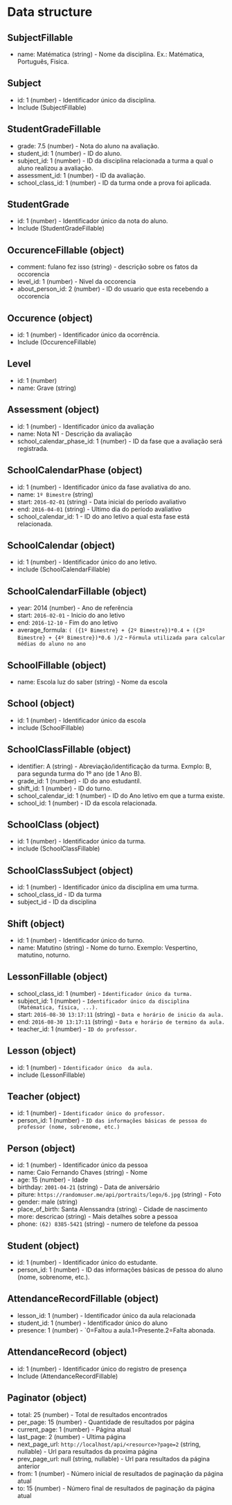 # Data structure

## SubjectFillable

+ name: Matématica  (string) - Nome da disciplina. Ex.: Matématica, Português, Fisica.

## Subject

+ id: 1 (number) - Identificador único da disciplina.
+ Include (SubjectFillable)

## StudentGradeFillable

+ grade: 7.5 (number) - Nota do aluno na avaliação.
+ student_id: 1 (number) - ID do aluno.
+ subject_id: 1 (number) - ID da disciplina relacionada a turma a qual o aluno realizou a avaliação.
+ assessment_id: 1 (number) - ID da avaliação.
+ school_class_id: 1 (number) - ID da turma onde a prova foi aplicada.

## StudentGrade

+ id: 1 (number) - Identificador único da nota do aluno.
+ Include (StudentGradeFillable)

## OccurenceFillable (object)

+ comment: fulano fez isso (string) - descrição sobre os fatos da occorencia
+ level_id: 1 (number) - Nivel da occorencia
+ about_person_id: 2 (number) - ID do usuario que esta recebendo a occorencia

## Occurence (object)

+ id: 1 (number) - Identificador único da ocorrência.
+ Include (OccurenceFillable)

## Level 

+ id: 1 (number)
+ name: Grave (string)

## Assessment (object)

+ id: 1 (number) - Identificador único da avaliação
+ name: Nota N1 - Descrição da avaliação
+ school_calendar_phase_id: 1 (number) - ID da fase que a avaliação será registrada.

## SchoolCalendarPhase (object)

+ id: 1 (number) - Identificador único da fase avaliativa do ano.
+ name: `1º Bimestre` (string)
+ start: `2016-02-01` (string) - Data inicial do período avaliativo
+ end: `2016-04-01` (string) - Ultimo dia do período avaliativo
+ school_calendar_id: 1 - ID do ano letivo a qual esta fase está relacionada.

## SchoolCalendar (object)

+ id: 1 (number) - Identificador único do ano letivo.
+ include (SchoolCalendarFillable)

## SchoolCalendarFillable (object)

+ year: 2014 (number) - Ano de referência
+ start: `2016-02-01` - Inicio do ano letivo
+ end: `2016-12-10` - Fim do ano letivo
+ average_formula: `( ({1º Bimestre} + {2º Bimestre})*0.4 + ({3º Bimestre} + {4º Bimestre})*0.6 )/2` - `Fórmula utilizada para calcular médias do aluno no ano` 

## SchoolFillable (object)

+ name: Escola luz do saber (string) - Nome da escola

## School (object)

+ id: 1 (number) - Identificador único da escola
+ include (SchoolFillable)

## SchoolClassFillable (object)

+ identifier: A (string) - Abreviação/identificação da turma. Exmplo: B, para segunda turma do 1º ano (de 1 Ano B).
+ grade_id: 1 (number) - ID do ano estudantíl.
+ shift_id: 1 (number) - ID do turno.
+ school_calendar_id: 1 (number) - ID do Ano letivo em que a turma existe.
+ school_id: 1 (number) - ID da escola relacionada.

## SchoolClass (object)

+ id: 1 (number) - Identificador único da turma.
+ include (SchoolClassFillable)

## SchoolClassSubject (object)

+ id: 1 (number) - Identificador único da disciplina em uma turma.
+ school_class_id - ID da turma
+ subject_id - ID da disciplina

## Shift (object)

+ id: 1 (number) - Identificador único do turno.
+ name: Matutino (string) - Nome do turno. Exemplo: Vespertino, matutino, noturno.

## LessonFillable (object)

+ school_class_id: 1 (number) - `Identificador único da turma.`
+ subject_id: 1 (number) - `Identificador único da disciplina (Matématica, física, ...).`
+ start: `2016-08-30 13:17:11` (string) - `Data e horário de inicio da aula.`
+ end: `2016-08-30 13:17:11` (string) - `Data e horário de termino da aula.`
+ teacher_id: 1 (number) - `ID do professor.`

## Lesson (object)

+ id: 1 (number) - `Identificador único  da aula.`
+ include (LessonFillable)

## Teacher (object)

+ id: 1 (number) - `Identificador único do professor.`
+ person_id: 1 (number) - `ID das informações básicas de pessoa do professor (nome, sobrenome, etc.)`

## Person (object)

+ id: 1 (number) - Identificador único da pessoa
+ name: Caio Fernando Chaves (string) - Nome
+ age: 15 (number) - Idade
+ birthday: `2001-04-21` (string) - Data de aniversário
+ piture: `https://randomuser.me/api/portraits/lego/6.jpg` (string) - Foto
+ gender: male (string)
+ place_of_birth: Santa Alenssandra (string) - Cidade de nascimento
+ more: descricao (string) - Mais detalhes sobre a pessoa
+ phone: `(62) 8385-5421` (string) - numero de telefone da pessoa

## Student (object)

+ id: 1 (number) - Identificador único do estudante.
+ person_id: 1 (number) - ID das informações básicas de pessoa do aluno (nome, sobrenome, etc.).

## AttendanceRecordFillable (object)

+ lesson_id: 1 (number) - Identificador único da aula relacionada
+ student_id: 1 (number) - Identificador único do aluno
+ presence: 1 (number) - `0=Faltou a aula.1=Presente.2=Falta abonada.

## AttendanceRecord (object)

+ id: 1 (number) - Identificador único do registro de presença
+ Include (AttendanceRecordFillable)

## Paginator (object)

+ total: 25 (number) - Total de resultados encontrados
+ per_page: 15 (number) - Quantidade de resultados por página
+ current_page: 1 (number) - Página atual
+ last_page: 2 (number) - Ultima página
+ next_page_url: `http://localhost/api/<resource>?page=2` (string, nullable) - Url para resultados da proxima página
+ prev_page_url: null (string, nullable) - Url para resultados da página anterior
+ from: 1 (number) - Número inicial de resultados de paginação da página atual
+ to: 15 (number) - Número final de resultados de paginação da página atual